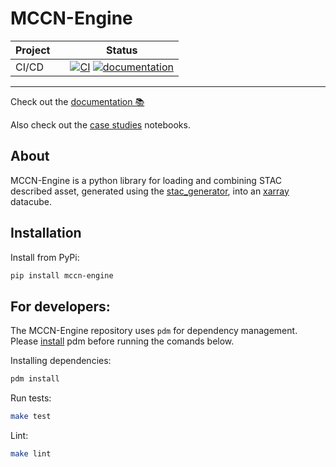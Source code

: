 # MCCN-Engine

<!-- markdownlint-disable -->
<p align="center">
  <!-- github-banner-start -->
  <!-- github-banner-end -->
</p>
<!-- markdownlint-restore -->

<div align="center">

<!-- prettier-ignore-start -->

| Project |     | Status|
|---------|:----|-------------------------------------------------------------------------------------------------------------------------------------------------------------------------------------------------------------------------------------------------------------------------------------------------------------------------------------------------------------------------------------------------------------------------------------------------------------------------------------------------------------------------------------------------------------------------------------------------------------------------------------------------------------------------------------------------------------------------------------------------------------------------------------------------------------------------------|
| CI/CD   |     | [![CI](https://github.com/aus-plant-phenomics-network/mccn-engine/actions/workflows/github-actions.yml/badge.svg)](https://github.com/aus-plant-phenomics-network/mccn-engine/actions/workflows/github-actions.yml) [![documentation](https://github.com/aus-plant-phenomics-network/mccn-engine/actions/workflows/pages/pages-build-deployment/badge.svg)](https://github.com/aus-plant-phenomics-network/mccn-engine/actions/workflows/pages/pages-build-deployment) |

<!-- prettier-ignore-end -->
</div>

<hr>

Check out the [documentation 📚](https://aus-plant-phenomics-network.github.io/mccn-engine/)

Also check out the [case studies](.https://github.com/aus-plant-phenomics-network/mccn-case-studies) notebooks.

## About


MCCN-Engine is a python library for loading and combining STAC described asset, generated using the [stac_generator](https://aus-plant-phenomics-network.github.io/stac-generator/), into an [xarray](https://docs.xarray.dev/en/stable/) datacube.

## Installation

Install from PyPi:

```bash
pip install mccn-engine
```

## For developers:

The MCCN-Engine repository uses `pdm` for dependency management. Please [install](https://pdm-project.org/en/latest/#installation) pdm before running the comands below.

Installing dependencies:

```bash
pdm install
```

Run tests:

```bash
make test
```

Lint:

```bash
make lint
```
